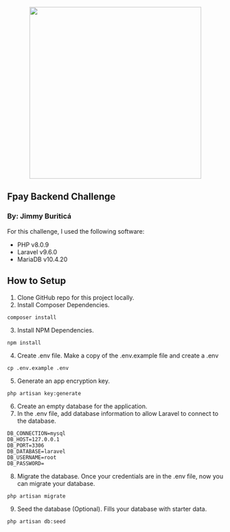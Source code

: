 <p align="center"><a href="https://laravel.com" target="_blank"><img src="https://raw.githubusercontent.com/laravel/art/master/logo-lockup/5%20SVG/2%20CMYK/1%20Full%20Color/laravel-logolockup-cmyk-red.svg" width="400"></a></p>

## Fpay Backend Challenge

### By: Jimmy Buriticá

For this challenge, I used the following software:

- PHP v8.0.9
- Laravel v9.6.0
- MariaDB v10.4.20

## How to Setup

1. Clone GitHub repo for this project locally.
2. Install Composer Dependencies.

```
composer install
```

3. Install NPM Dependencies.

```
npm install
```

4. Create .env file. Make a copy of the .env.example file and create a .env

```
cp .env.example .env
```

5. Generate an app encryption key.

```
php artisan key:generate
```
6. Create an empty database for the application.
7. In the .env file, add database information to allow Laravel to connect to the database.

```
DB_CONNECTION=mysql
DB_HOST=127.0.0.1
DB_PORT=3306
DB_DATABASE=laravel
DB_USERNAME=root
DB_PASSWORD=
```

8. Migrate the database. Once your credentials are in the .env file, now you can migrate your database.

```
php artisan migrate
```

9. Seed the database (Optional). Fills your database with starter data.

```
php artisan db:seed
```
